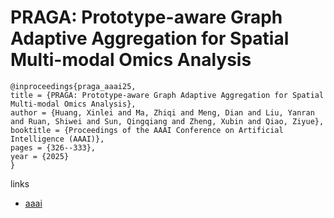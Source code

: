 # PRAGA: Prototype-aware Graph Adaptive Aggregation for Spatial Multi-modal Omics Analysis

```
@inproceedings{praga_aaai25,
title = {PRAGA: Prototype-aware Graph Adaptive Aggregation for Spatial Multi-modal Omics Analysis},
author = {Huang, Xinlei and Ma, Zhiqi and Meng, Dian and Liu, Yanran and Ruan, Shiwei and Sun, Qingqiang and Zheng, Xubin and Qiao, Ziyue},
booktitle = {Proceedings of the AAAI Conference on Artificial Intelligence (AAAI)},
pages = {326--333},
year = {2025}
}
```

links
- [aaai](https://ojs.aaai.org/index.php/AAAI/article/view/32010)
